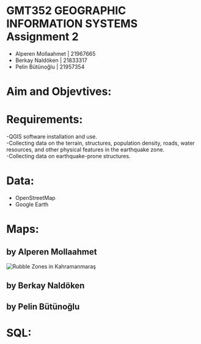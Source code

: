 # GMT352 GEOGRAPHIC INFORMATION SYSTEMS Assignment 2
* Alperen Mollaahmet | 21967665
* Berkay Naldöken | 21833317
* Pelin Bütünoğlu | 21957354

# Aim and Objevtives:


# Requirements:
-QGIS software installation and use. <br />
-Collecting data on the terrain, structures, population density, roads, water resources, and other physical features in the earthquake zone. <br />
-Collecting data on earthquake-prone structures.


# Data:
* OpenStreetMap <br />
* Google Earth <br />

# Maps:

## by Alperen Mollaahmet
![Rubble Zones in Kahramanmaraş](https://github.com/GMT-352/new-team-k/blob/main/Alperen_layout.png)

## by Berkay Naldöken


## by Pelin Bütünoğlu


# SQL:

